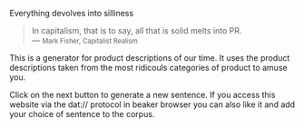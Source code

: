 Everything devolves into silliness

<blockquote>In capitalism, that is to say, all that is solid melts into PR.<br>&mdash; <small>Mark Fisher, Capitalist Realism</small></blockquote>

This is a generator for product descriptions of our time. It uses the product descriptions taken from the most ridicouls categories of product to amuse you.

Click on the next button to generate a new sentence. If you access this website via the dat:// protocol in beaker browser you can also like it and add your choice of sentence to the corpus.

